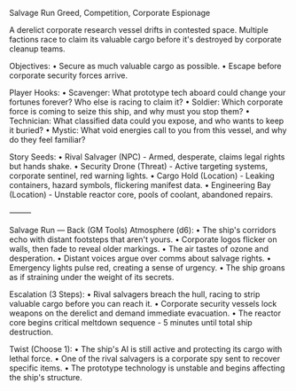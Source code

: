 Salvage Run
Greed, Competition, Corporate Espionage

A derelict corporate research vessel drifts in contested space. Multiple factions race to claim its valuable cargo before it's destroyed by corporate cleanup teams.

Objectives:
• Secure as much valuable cargo as possible.
• Escape before corporate security forces arrive.

Player Hooks:
• Scavenger: What prototype tech aboard could change your fortunes forever? Who else is racing to claim it?
• Soldier: Which corporate force is coming to seize this ship, and why must you stop them?
• Technician: What classified data could you expose, and who wants to keep it buried?
• Mystic: What void energies call to you from this vessel, and why do they feel familiar?

Story Seeds:
• Rival Salvager (NPC) - Armed, desperate, claims legal rights but hands shake.
• Security Drone (Threat) - Active targeting systems, corporate sentinel, red warning lights.
• Cargo Hold (Location) - Leaking containers, hazard symbols, flickering manifest data.
• Engineering Bay (Location) - Unstable reactor core, pools of coolant, abandoned repairs.

⸻

Salvage Run — Back (GM Tools)
Atmosphere (d6):
• The ship's corridors echo with distant footsteps that aren't yours.
• Corporate logos flicker on walls, then fade to reveal older markings.
• The air tastes of ozone and desperation.
• Distant voices argue over comms about salvage rights.
• Emergency lights pulse red, creating a sense of urgency.
• The ship groans as if straining under the weight of its secrets.

Escalation (3 Steps):
• Rival salvagers breach the hull, racing to strip valuable cargo before you can reach it.
• Corporate security vessels lock weapons on the derelict and demand immediate evacuation.
• The reactor core begins critical meltdown sequence - 5 minutes until total ship destruction.

Twist (Choose 1):
• The ship's AI is still active and protecting its cargo with lethal force.
• One of the rival salvagers is a corporate spy sent to recover specific items.
• The prototype technology is unstable and begins affecting the ship's structure.

 